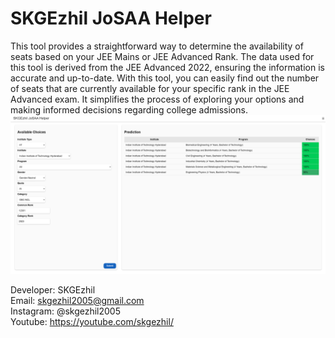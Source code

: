 # SKGEzhil JoSAA Helper

This tool provides a straightforward way to determine the availability of seats based on your JEE Mains or JEE Advanced Rank. The data used for this tool is derived from the JEE Advanced 2022, ensuring the information is accurate and up-to-date. With this tool, you can easily find out the number of seats that are currently available for your specific rank in the JEE Advanced exam. It simplifies the process of exploring your options and making informed decisions regarding college admissions.
![Image not Available](screenshot.png)

Developer: SKGEzhil \
Email: skgezhil2005@gmail.com \
Instagram: @skgezhil2005 \
Youtube: https://youtube.com/skgezhil/